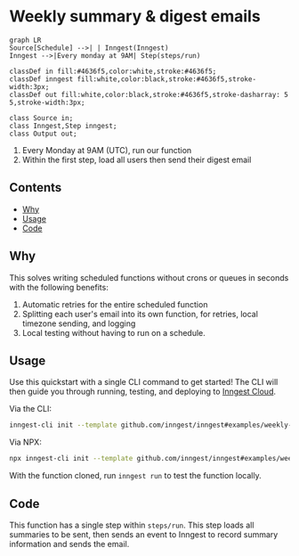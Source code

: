 # Weekly summary & digest emails


```mermaid
graph LR
Source[Schedule] -->| | Inngest(Inngest)
Inngest -->|Every monday at 9AM| Step(steps/run)

classDef in fill:#4636f5,color:white,stroke:#4636f5;
classDef inngest fill:white,color:black,stroke:#4636f5,stroke-width:3px;
classDef out fill:white,color:black,stroke:#4636f5,stroke-dasharray: 5 5,stroke-width:3px;

class Source in;
class Inngest,Step inngest;
class Output out;
```

1. Every Monday at 9AM (UTC), run our function
2. Within the first step, load all users then send their digest email

## Contents

- [Why](#why)
- [Usage](#usage)
- [Code](#code)


## Why

This solves writing scheduled functions without crons or queues in seconds with the following benefits:

1. Automatic retries for the entire scheduled function
2. Splitting each user's email into its own function, for retries, local timezone sending, and logging
3. Local testing without having to run on a schedule.

## Usage

<!-- A quick view of how to get started with the template. -->
<!-- The CLI can guide them -->
Use this quickstart with a single CLI command to get started! The CLI will then guide you through running, testing, and deploying to [Inngest Cloud](https//inngest.com/sign-up?ref=github-example).

Via the CLI:

```sh
inngest-cli init --template github.com/inngest/inngest#examples/weekly-summary-email
```

Via NPX:
```sh
npx inngest-cli init --template github.com/inngest/inngest#examples/weekly-summary-email
```

With the function cloned, run `inngest run` to test the function locally.

## Code

This function has a single step within `steps/run`.  This step loads all summaries
to be sent, then sends an event to Inngest to record summary information and sends
the email.
